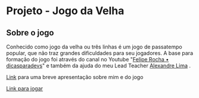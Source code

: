# Projeto - Jogo da Velha

## Sobre o jogo

Conhecido como jogo da velha ou três linhas é um jogo de passatempo popular, que não traz grandes dificuldades para seu jogadores. A base para formação do jogo foi através do canal no Youtube "[Felipe Rocha • dicasparadevs](https://www.youtube.com/@dicasparadevs)" e também da ajuda do meu Lead Teacher [Alexandre Lima](https://github.com/alexandreatlima) .

[Link](https://docs.google.com/presentation/d/1mHD5CbFdd-ptTpcAY4vbpXexqjolMTuJbBe9q1svjS4/edit?usp=sharing) para uma breve apresentação sobre mim e do jogo

[Link para jogar](https://pedroicoutinho.github.io/Projeto-Jogo-da-Velha/)